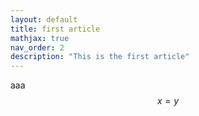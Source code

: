 ```yaml
---
layout: default
title: first article
mathjax: true
nav_order: 2
description: "This is the first article"
---
```


aaa
$$x=y$$